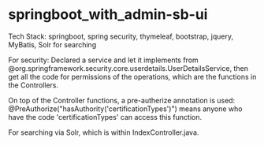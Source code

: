 # springboot_with_admin-sb-ui
Tech Stack: springboot, spring security, thymeleaf, bootstrap, jquery, MyBatis, Solr for searching

For security:
Declared a service and let it implements from @org.springframework.security.core.userdetails.UserDetailsService, then get all the code for permissions of the operations, which are the functions in the Controllers.

On top of the Controller functions, a pre-autherize annotation is used:
@PreAuthorize("hasAuthority('certificationTypes')")
means anyone who have the code 'certificationTypes' can access this function.

For searching via Solr, which is within IndexController.java.
